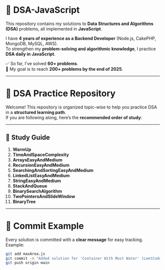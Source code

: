 # 📘 DSA-JavaScript

This repository contains my solutions to **Data Structures and Algorithms (DSA)** problems, all implemented in **JavaScript**.  

I have **4 years of experience as a Backend Developer** (Node.js, CakePHP, MongoDB, MySQL, AWS).  
To strengthen my **problem-solving and algorithmic knowledge**, I practice **DSA daily in JavaScript**.  

✅ So far, I’ve solved **60+ problems**.  
🎯 My goal is to reach **200+ problems by the end of 2025**.  

---

# 🚀 DSA Practice Repository

Welcome! This repository is organized topic-wise to help you practice DSA in a **structured learning path**.  
If you are following along, here’s the **recommended order of study**:

---

## 📂 Study Guide

1. **WarmUp**  
2. **TimeAndSpaceComplexity**  
3. **ArraysEasyAndMedium**  
4. **RecursionEasyAndMedium**  
5. **SearchingAndSortingEasyAndMedium**  
6. **LinkedListEasyAndMedium**  
7. **StringEasyAndMedium**  
8. **StackAndQueue**  
9. **BinarySearchAlgorithm**  
10. **TwoPointersAndSlideWindow**  
11. **BinaryTree**  

---

# 📝 Commit Example

Every solution is committed with a **clear message** for easy tracking. Example:

```bash
git add maxArea.js
git commit -m "Added solution for 'Container With Most Water' (LeetCode #11) with explanation and comments"
git push origin main
